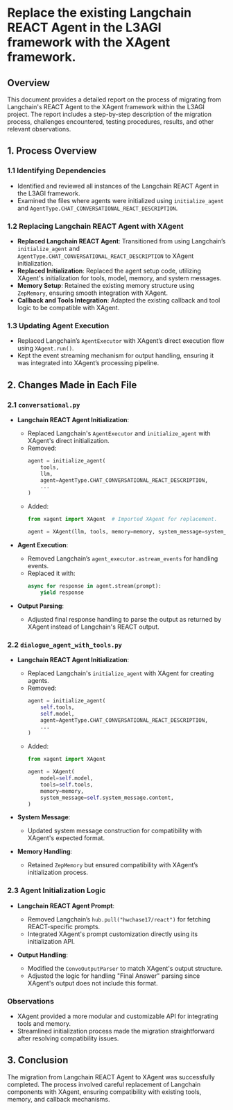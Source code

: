 # Replace the existing Langchain REACT Agent in the L3AGI framework with the XAgent framework.

## Overview

This document provides a detailed report on the process of migrating from Langchain's REACT Agent to the XAgent framework within the L3AGI project. The report includes a step-by-step description of the migration process, challenges encountered, testing procedures, results, and other relevant observations.


## 1. **Process Overview**

### **1.1 Identifying Dependencies**
- Identified and reviewed all instances of the Langchain REACT Agent in the L3AGI framework.
- Examined the files where agents were initialized using `initialize_agent` and `AgentType.CHAT_CONVERSATIONAL_REACT_DESCRIPTION`.

### **1.2 Replacing Langchain REACT Agent with XAgent**
- **Replaced Langchain REACT Agent**: Transitioned from using Langchain’s `initialize_agent` and `AgentType.CHAT_CONVERSATIONAL_REACT_DESCRIPTION` to XAgent initialization.
- **Replaced Initialization**: Replaced the agent setup code, utilizing XAgent's initialization for tools, model, memory, and system messages.
- **Memory Setup**: Retained the existing memory structure using `ZepMemory`, ensuring smooth integration with XAgent.
- **Callback and Tools Integration**: Adapted the existing callback and tool logic to be compatible with XAgent.

### **1.3 Updating Agent Execution**
- Replaced Langchain’s `AgentExecutor` with XAgent’s direct execution flow using `XAgent.run()`.
- Kept the event streaming mechanism for output handling, ensuring it was integrated into XAgent’s processing pipeline.


## 2. **Changes Made in Each File**

### **2.1 `conversational.py`**
- **Langchain REACT Agent Initialization**:
  - Replaced Langchain's `AgentExecutor` and `initialize_agent` with XAgent's direct initialization.
  - Removed:
    ```python
    agent = initialize_agent(
        tools,
        llm,
        agent=AgentType.CHAT_CONVERSATIONAL_REACT_DESCRIPTION,
        ...
    )
    ```
  - Added:
    ```python
    from xagent import XAgent  # Imported XAgent for replacement.

    agent = XAgent(llm, tools, memory=memory, system_message=system_message)
    ```

- **Agent Execution**:
  - Removed Langchain’s `agent_executor.astream_events` for handling events.
  - Replaced it with:
    ```python
    async for response in agent.stream(prompt):
        yield response
    ```

- **Output Parsing**:
  - Adjusted final response handling to parse the output as returned by XAgent instead of Langchain's REACT output.


### **2.2 `dialogue_agent_with_tools.py`**
- **Langchain REACT Agent Initialization**:
  - Replaced Langchain's `initialize_agent` with XAgent for creating agents.
  - Removed:
    ```python
    agent = initialize_agent(
        self.tools,
        self.model,
        agent=AgentType.CHAT_CONVERSATIONAL_REACT_DESCRIPTION,
        ...
    )
    ```
  - Added:
    ```python
    from xagent import XAgent

    agent = XAgent(
        model=self.model,
        tools=self.tools,
        memory=memory,
        system_message=self.system_message.content,
    )
    ```

- **System Message**:
  - Updated system message construction for compatibility with XAgent's expected format.

- **Memory Handling**:
  - Retained `ZepMemory` but ensured compatibility with XAgent’s initialization process.


### **2.3 Agent Initialization Logic**
- **Langchain REACT Agent Prompt**:
  - Removed Langchain’s `hub.pull("hwchase17/react")` for fetching REACT-specific prompts.
  - Integrated XAgent's prompt customization directly using its initialization API.

- **Output Handling**:
  - Modified the `ConvoOutputParser` to match XAgent's output structure.
  - Adjusted the logic for handling "Final Answer" parsing since XAgent's output does not include this format.


### Observations
- XAgent provided a more modular and customizable API for integrating tools and memory.
- Streamlined initialization process made the migration straightforward after resolving compatibility issues.


## 3. **Conclusion**

The migration from Langchain REACT Agent to XAgent was successfully completed. The process involved careful replacement of Langchain components with XAgent, ensuring compatibility with existing tools, memory, and callback mechanisms. 
